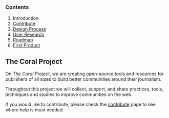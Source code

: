 ### Contents

1. Introduction
2. [Contribute](contribute.md)
3. [Design Process](process.md)
4. [User Research](personas.md)
5. [Roadmap](roadmap.md)
6. [First Product](project-trust.md)


## The Coral Project

On *The Coral Project*, we are creating open-source tools and resources for publishers of all sizes to build better communities around their journalism.

Throughout this project we will collect, support, and share practices, tools, techniques and studies to improve communities on the web.

If you would like to contribute, please check the [contribute](contribute.md) page to see where help is most needed.

